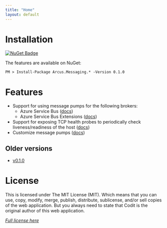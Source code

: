 ```yaml
---
title: "Home"
layout: default
---
```


# Installation

[![NuGet Badge](https://buildstats.info/nuget/Arcus.Messaging.Abstractions?packageVersion=0.1.0)](https://www.nuget.org/packages/Arcus.Messaging.Abstractions/0.1.0)

The features are available on NuGet:

```shell
PM > Install-Package Arcus.Messaging.* -Version 0.1.0
```

# Features

- Support for using message pumps for the following brokers:
    - Azure Service Bus ([docs](features/message-pumps/service-bus))
    - Azure Service Bus Extensions ([docs](features/service-bus))
- Support for exposing TCP health probes to periodically check liveness/readiness of the host ([docs](features/tcp-health-probe))
- Customize message pumps ([docs](features/message-pumps/customization))

## Older versions

- [v0.1.0](./../v0.1.0)

# License
This is licensed under The MIT License (MIT). Which means that you can use, copy, modify, merge, publish, distribute, sublicense, and/or sell copies of the web application. But you always need to state that Codit is the original author of this web application.

*[Full license here](https://github.com/arcus-azure/arcus.messaging/blob/master/LICENSE)*
